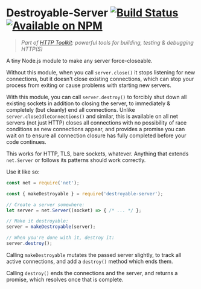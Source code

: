 # Destroyable-Server [![Build Status](https://github.com/httptoolkit/destroyable-server/workflows/CI/badge.svg)](https://github.com/httptoolkit/destroyable-server/actions) [![Available on NPM](https://img.shields.io/npm/v/destroyable-server.svg)](https://npmjs.com/package/destroyable-server)

> _Part of [HTTP Toolkit](https://httptoolkit.com/): powerful tools for building, testing & debugging HTTP(S)_

A tiny Node.js module to make any server force-closeable.

Without this module, when you call `server.close()` it stops listening for new connections, but it doesn't close existing connections, which can stop your process from exiting or cause problems with starting new servers.

With this module, you can call `server.destroy()` to forcibly shut down all existing sockets in addition to closing the server, to immediately & completely (but cleanly) end all connections. Unlike `server.closeIdleConnections()` and similar, this is available on all net servers (not just HTTP) closes all connections with no possibility of race conditions as new connections appear, and provides a promise you can wait on to ensure all connection closure has fully completed before your code continues.

This works for HTTP, TLS, bare sockets, whatever. Anything that extends `net.Server` or follows its patterns should work correctly.

Use it like so:

```javascript
const net = require('net');

const { makeDestroyable } = require('destroyable-server');

// Create a server somewhere:
let server = net.Server((socket) => { /* ... */ };

// Make it destroyable:
server = makeDestroyable(server);

// When you're done with it, destroy it:
server.destroy();
```

Calling `makeDestroyable` mutates the passed server slightly, to track all active connections, and add a `destroy()` method which ends them.

Calling `destroy()` ends the connections and the server, and returns a promise, which resolves once that is complete.